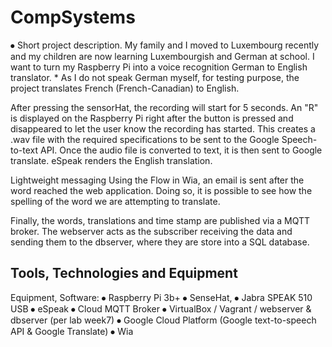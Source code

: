 # CompSystems

⦁	 Short project description.
My family and I moved to Luxembourg recently and my children are now learning Luxembourgish and German at school. I want to turn my Raspberry Pi into a voice recognition German to English translator. * As I do not speak German myself, for testing purpose, the project translates French (French-Canadian) to English.

After pressing the sensorHat, the recording will start for 5 seconds. An "R" is displayed on the Raspberry Pi right after the button is pressed and disappeared to let the user know the recording has started.  This creates a .wav file with the required specifications to be sent to the Google Speech-to-text API. Once the audio file is converted to text, it is then sent to Google translate. eSpeak renders the English translation.

Lightweight messaging  Using the Flow in Wia, an email is sent after the word reached the web application. Doing so, it is possible to see how the spelling of the word we are attempting to translate.

Finally, the words, translations and time stamp are published via a MQTT broker. The webserver acts as the subscriber receiving the data and sending them to the dbserver, where they are store into a SQL database.

## Tools, Technologies and Equipment
Equipment, Software: 
⦁	Raspberry Pi 3b+
⦁	SenseHat,
⦁	Jabra SPEAK 510 USB
⦁	eSpeak
⦁	Cloud MQTT Broker
⦁	VirtualBox / Vagrant / webserver & dbserver (per lab week7)
⦁	Google Cloud Platform (Google text-to-speech API & Google Translate)
⦁	Wia  
